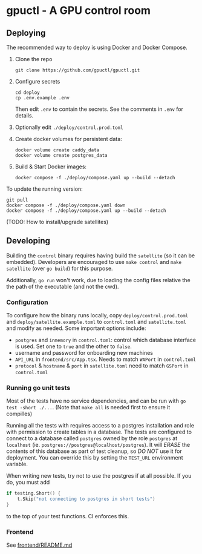 # gpuctl - A GPU control room

## Deploying

The recommended way to deploy is using Docker and Docker Compose.

1. Clone the repo

   ```
   git clone https://github.com/gpuctl/gpuctl.git
   ```

2. Configure secrets

   ```
   cd deploy
   cp .env.example .env
   ```

   Then edit `.env` to contain the secrets. See the comments in `.env` for details.

3. Optionally edit `./deploy/control.prod.toml`

4. Create docker volumes for persistent data:


   ```
   docker volume create caddy_data
   docker volume create postgres_data
   ```

5. Build & Start Docker images:

   ```
   docker compose -f ./deploy/compose.yaml up --build --detach
   ```

To update the running version:

```
git pull
docker compose -f ./deploy/compose.yaml down
docker compose -f ./deploy/compose.yaml up --build --detach
```

(TODO: How to install/upgrade satellites)

## Developing

Building the `control` binary requires having build the `satellite` (so it can be embedded). Developers are encouraged to use `make control` and `make satellite` (over `go build`) for this purpose.

Additionally, `go run` won't work, due to loading the config files relative
the the path of the executable (and not the cwd).

### Configuration

To configure how the binary runs locally, copy `deploy/control.prod.toml` and
`deploy/satellite.example.toml` to `control.toml` and `satellite.toml` and
modify as needed. Some important options include:

- `postgres` and `inmemory` in `control.toml`: control which database interface is
  used. Set one to `true` and the other to `false`.
- username and password for onboarding new machines
- `API_URL` in `frontend/src/App.tsx`. Needs to match `WAPort` in `control.toml`
- `protocol` & `hostname` & `port` in `satellite.toml` need to match `GSPort`
  in `control.toml`

### Running go unit tests

Most of the tests have no service dependencies, and can be run with
`go test -short ./...`. (Note that `make all` is needed first to ensure it compilles)

Running all the tests with requires access to a postgres installation and role
with permission to create tables in a database. The tests are configured to
connect to a database called `postgres` owned by the role `postgres` at
`localhost` (ie. `postgres://postgres@localhost/postgres`). It will *ERASE* the
contents of this database as part of test cleanup, so *DO NOT* use it for
deployment. You can override this by setting the `TEST_URL` environment
variable.

When writing new tests, try not to use the postgres if at all possible.
If you do, you must add

```go
if testing.Short() {
    t.Skip("not connecting to postgres in short tests")
}
```

to the top of your test functions. CI enforces this.

### Frontend

See [frontend/README.md](frontend/README.md)